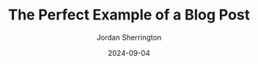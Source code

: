 ---
layout: ../../layouts/BlogPostLayout.astro
title: "The Perfect Example of a Blog Post"
date: 2024-09-04
description: "This is the third post of my new Astro blog. This is a test to see how well the line clamping works, let's see how it goes!"
author: "Jordan Sherrington"
imagePath: "/src/assets/blog/posts/blogpost3.jpg"
imageAlt: "The Astro logo on a dark background with a pink glow."
tags: ["astro", "blogging", "learning in public"]
accentColor: "240 3% 50%"
wordCount: 0
---